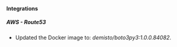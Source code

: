 #### Integrations
##### AWS - Route53
- Updated the Docker image to: *demisto/boto3py3:1.0.0.84082*.
